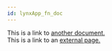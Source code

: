 ```yaml
---
id: lynxApp_fn_doc
---
```


This is a link to [another document.](doc3.md)  
This is a link to an [external page.](http://www.example.com)
